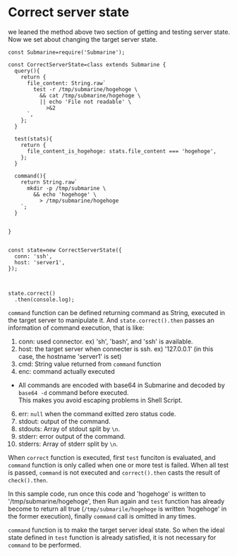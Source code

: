 # Correct server state

we leaned the method above two section of getting and testing server state. Now we set about changing the target server state.

```
const Submarine=require('Submarine');

const CorrectServerState=class extends Submarine {
  query(){
    return {
      file_content: String.raw`
        test -r /tmp/submarine/hogehoge \
          && cat /tmp/submarine/hogehoge \
          || echo 'File not readable' \
            >&2
      `,
    };
  }

  test(stats){
    return {
      file_content_is_hogehoge: stats.file_content === 'hogehoge',
    };
  }

  command(){
    return String.raw`
      mkdir -p /tmp/submarine \
        && echo 'hogehoge' \
          > /tmp/submarine/hogehoge
    `;
  }
 

}


const state=new CorrectServerState({
  conn: 'ssh',
  host: 'server1',
});
    


state.correct()
  .then(console.log);
```


`command` function can be defined returning command as String, executed in the target server to manipulate it. And `state.correct().then` passes an information of command execution, that is like:


1. conn: used connector. ex) 'sh', 'bash', and 'ssh' is available.
2. host: the target server when connecter is ssh. ex) '127.0.0.1' (in this case, the hostname 'server1' is set)
3. cmd: String value returned from `command` function
4. enc: command actually executed
  * All commands are encoded with base64 in Submarine and decoded by `base64 -d` command before executed.  
  This makes you avoid escaping problems in Shell Script.  
6. err: `null` when the command exitted zero status code.
7. stdout: output of the command.
8. stdouts: Array of stdout split by `\n`.
9. stderr: error output of the command.
10. stderrs: Array of stderr split by `\n`.


When `correct` function is executed, first `test` funciton is evaluated, and `command` function is only called when one or more test is failed. When all test is passed, `command` is not executed and `correct().then` casts the result of `check().then`. 

In this sample code, run once this code and 'hogehoge' is written to '/tmp/submarine/hogehoge', then Run again and `test` function has already become to return all true (`/tmp/submarile/hogehoge` is written 'hogehoge' in the former execution), finally `command` call is omitted in any times.

`command` function is to make the target server ideal state. So when the ideal state defined in `test` function is already satisfied, it is not necessary for `command` to be performed.


